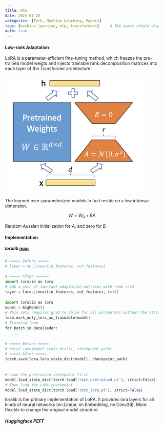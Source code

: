 ```yaml
---
title: RAG
date: 2025-01-25
categories: [Tech, Machine Learning, Papers]
tags: [machine learning, nlp, transformers]     # TAG names should always be lowercase
math: true
---
```


#### Low-rank Adaptation

LoRA is a parameter-efficient fine-tuning method, which freezes the pre-trained model weigts and injects trainable rank decomposition matrices into each layer of the Transformer architecture.

![lora](/assets/images/lora.png)

The learned over-parameterized models in fact reside on a low intrinsic dimension. 

$$W = W_0 + BA$$

Random Aussian initialization for $A$, and zero for $B$.

#### Implementation

##### loralib [repo](https://github.com/microsoft/LoRA/tree/main)

```python
# ===== Before =====
# layer = nn.Linear(in_features, out_features)

# ===== After ======
import loralib as lora
# Add a pair of low-rank adaptation matrices with rank r=16
layer = lora.Linear(in_features, out_features, r=16)

import loralib as lora
model = BigModel()
# This sets requires_grad to False for all parameters without the string "lora_" in their names
lora.mark_only_lora_as_trainable(model)
# Training loop
for batch in dataloader:
   ...
    
# ===== Before =====
# torch.save(model.state_dict(), checkpoint_path)
# ===== After =====
torch.save(lora.lora_state_dict(model), checkpoint_path)


# Load the pretrained checkpoint first
model.load_state_dict(torch.load('ckpt_pretrained.pt'), strict=False)
# Then load the LoRA checkpoint
model.load_state_dict(torch.load('ckpt_lora.pt'), strict=False)
```

loralib is the primary implementation of LoRA. It provides lora layers for all kinds of neural networks (nn.Linear,  nn.Embedding, nn.Conv2d). More flexible to change the original model structure.

##### Huggingface PEFT

```python
```





